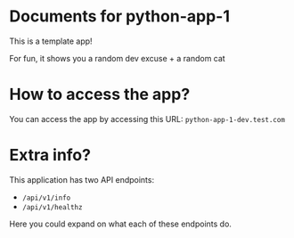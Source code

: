 # Documents for python-app-1

This is a template app!

For fun, it shows you a random dev excuse + a random cat

# How to access the app?

You can access the app by accessing this URL: `python-app-1-dev.test.com` 

# Extra info?

This application has two API endpoints:

- `/api/v1/info`
- `/api/v1/healthz`

Here you could expand on what each of these endpoints do.


